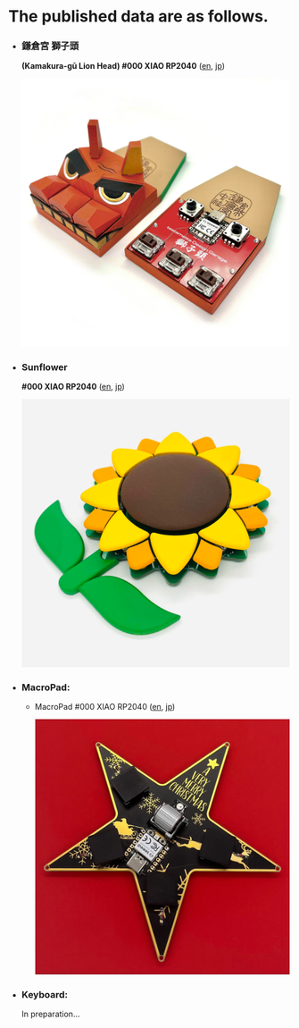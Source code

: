 # The published data are as follows.



- ### **鎌倉宮 獅子頭**

  **(Kamakura-gū Lion Head) #000 XIAO RP2040** ([en](lion_head/buildguide_lion_head_000_en.md), [jp](lion_head/buildguide_lion_head_000_jp.md))

  ![](lion_head/assets/buildguide_lion_head_000_en/IMG_3451.JPG)

- ### **Sunflower**

  **#000 XIAO RP2040** ([en](sunflower/buildguide_sunflower_001_en.md), [jp](sunflower/buildguide_sunflower_001_jp.md))

  ![](sunflower/assets/buildguide_sunflower_001_jp/1.png)

- ### **MacroPad:** 
  
  - MacroPad #000 XIAO RP2040 ([en](macropad/macropad_000_xiao_rp2040_en.md), [jp](macropad/macropad_000_xiao_rp2040_jp.md))
  
    ![](macropad/assets/macropad_000_xiao_rp2040_jp/IMG_0001.png)
  
- ### **Keyboard:**

  In preparation...
